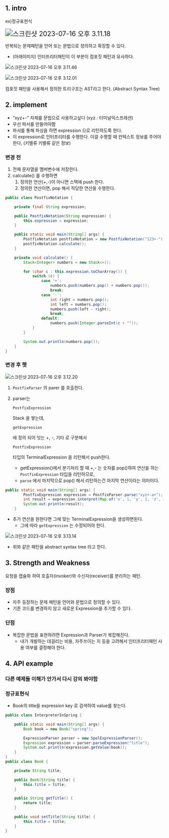 ## 1. intro

ex)정규표현식

<img src="img/interpreter-01.png" alt="스크린샷 2023-07-16 오후 3.11.18" style="zoom:150%;" />

반복되는 문제패턴을 언어 또는 문법으로 정의하고 확장할 수 있다.



- (아래이미지) 인터프리터패턴의 이 부분이 컴포짓 패턴과 유사하다.

![스크린샷 2023-07-16 오후 3.11.46](img/interpreter-02.png)





![스크린샷 2023-07-16 오후 3.12.01](img/interpreter-03.png)

컴포짓 패턴을 사용해서 정의한 트리구조는 AST라고 한다. (Abstract Syntax Tree)



## 2. implement

- “xyz+-” 자체를 문법으로 사용하고싶다 (xyz : 터미널익스프레션)
- 우선 파서를 만들어야함
- 파서를 통해 파싱을 하면 expression 으로 리턴하도록 한다.
- 이 expression로 인터프리터를 수행한다. 이걸 수행할 때 컨텍스트 정보를 주어야 한다, (키벨류 키벨류 같은 정보)

### 변경 전

1. 전체 문자열을 멤버변수에 저장한다.
2. calculate() 를 수행하면
   1. 정의한 연산(+,-)이 아니면 스택에 push 한다.
   2. 정의한 연산이면, pop 해서 적당한 연산을 수행한다.

```java
public class PostfixNotation {

    private final String expression;

    public PostfixNotation(String expression) {
        this.expression = expression;
    }

    public static void main(String[] args) {
        PostfixNotation postfixNotation = new PostfixNotation("123+-");
        postfixNotation.calculate();
    }

    private void calculate() {
        Stack<Integer> numbers = new Stack<>();

        for (char c : this.expression.toCharArray()) {
            switch (c) {
                case '+':
                    numbers.push(numbers.pop() + numbers.pop());
                    break;
                case '-':
                    int right = numbers.pop();
                    int left = numbers.pop();
                    numbers.push(left - right);
                    break;
                default:
                    numbers.push(Integer.parseInt(c + ""));
            }
        }

        System.out.println(numbers.pop());
    }
}
```

### 변경 후 햇

![스크린샷 2023-07-16 오후 3.12.20](img/interpreter-04.png)





1. `PostfixParser` 의 parer 를 호출한다.

2. parser는  

   ```
   PostfixExpression
   ```

    Stack 을 쌓는데, 

   ```
   getExpression
   ```

    에 정의 되어 잇는 +, -, 기타 로 구분해서 

   ```
   PostfixExpression
   ```

    타입의 TerminalExpression 을 리턴해서 push한다.

   - getExpression()에서 분기처리 할 때 +,- 는 숫자를 pop()하여 연산을 하는 `PostfixExpression` 타입을 리턴하므로,
   - `parse` 에서 마지막으로 pop() 해서 리턴하는건 마지막 연산이라는 의미이다.

```java
public static void main(String[] args) {
        PostfixExpression expression = PostfixParser.parse("xyz+-a+");
        int result = expression.interpret(Map.of('x', 1, 'y', 2, 'z', 3, 'a', 4));
        System.out.println(result);
    }
```

- 추가 연산을 원한다면 그에 맞는 TerminalExpression을 생성하면된다.
  - 그에 따라 `getExpression` 는 수정되어야 한다.



![스크린샷 2023-07-16 오후 3.13.14](img/interpreter-05.png)



- 위와 같은 패턴을 abstract syntax tree 라고 한다.



## 3. Strength and Weakness

요청을 캡슐화 하여 호출자(invoker)와 수신자(receiver)를 분리하는 패턴.

### 장점

- 자주 등장하는 문제 패턴을 언어와 문법으로 정의할 수 있다.
- 기존 코드를 변경하지 않고 새로운 Expression을 추가할 수 있다.

### 단점

- 복잡한 문법을 표현하려면 Expression과 Parser가 복잡해진다.
  - 내가 개발하는 데걸리는 비용, 자주쓰이는 지 등을 고려해서 인터프리터패턴 사용 여부를 결정해야 한다.



## 4. API example

### 다른 예제들 이해가 안가서 다시 강의 봐야함

### 정규표현식

- Book의 title을 expression key 로 검색하여 value를 찾는다.

```java
public class InterpreterInSpring {

    public static void main(String[] args) {
        Book book = new Book("spring");

        ExpressionParser parser = new SpelExpressionParser();
        Expression expression = parser.parseExpression("title");
        System.out.println(expression.getValue(book));
    }
}
public class Book {

    private String title;

    public Book(String title) {
        this.title = title;
    }

    public String getTitle() {
        return title;
    }

    public void setTitle(String title) {
        this.title = title;
    }
}
```